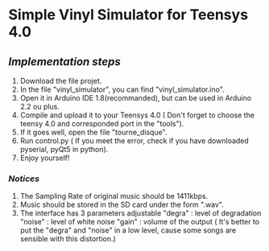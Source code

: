 # Simple Vinyl Simulator for Teensys 4.0
## _Implementation steps_
1. Download the file projet.
2. In the file "vinyl_simulator", you can find "vinyl_simulator.ino".
3. Open it in Arduino IDE 1.8(recommanded), but can be used in Arduino 2.2 ou plus.
4. Compile and upload it to your Teensys 4.0 ( Don't forget to choose the teensy 4.0 and corresponded port in the "tools").
5. If it goes well, open the file "tourne_disque".
6. Run control.py ( If you meet the error, check if you have downloaded pyserial, pyQt5 in python).
7. Enjoy yourself!

### _Notices_
1. The Sampling Rate of original music should be 1411kbps.
2. Music should be stored in the SD card under the form ".wav".
3. The interface has 3 parameters adjustable
   "degra" : level of degradation 
   "noise" : level of white noise 
   "gain"  : volume of the output 
   ( It's better to put the "degra" and "noise" in a low level, cause some songs are sensible with this distortion.)
   
